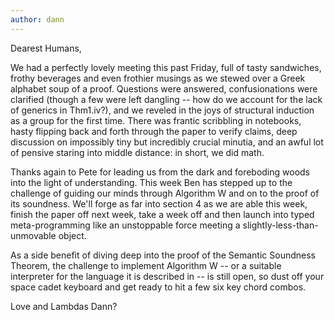 ```yaml
---
author: dann
---
```

Dearest Humans,

We had a perfectly lovely meeting this past Friday, full of tasty sandwiches, frothy beverages and even frothier musings as we stewed over a Greek alphabet soup of a proof. Questions were answered, confusionations were clarified (though a few were left dangling -- how do we account for the lack of generics in Thm1.iv?), and we reveled in the joys of structural induction as a group for the first time. There was frantic scribbling in notebooks, hasty flipping back and forth through the paper to verify claims, deep discussion on impossibly tiny but incredibly crucial minutia, and an awful lot of pensive staring into middle distance: in short, we did math.

Thanks again to Pete for leading us from the dark and foreboding woods into the light of understanding. This week Ben has stepped up to the challenge of guiding our minds through Algorithm W and on to the proof of its soundness. We'll forge as far into section 4 as we are able this week, finish the paper off next week, take a week off and then launch into typed meta-programming like an unstoppable force meeting a slightly-less-than-unmovable object. 

As a side benefit of diving deep into the proof of the Semantic Soundness Theorem, the challenge to implement Algorithm W -- or a suitable interpreter for the language it is described in -- is still open, so dust off your space cadet keyboard and get ready to hit a few six key chord combos.

Love and Lambdas
Dann?